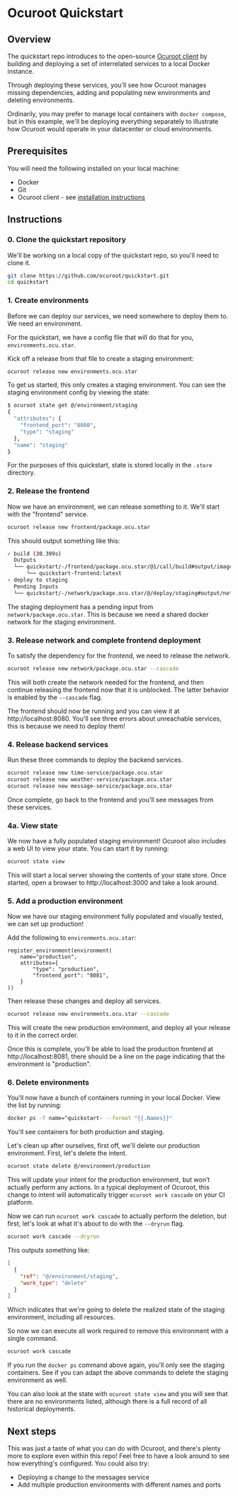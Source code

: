 # Ocuroot Quickstart

## Overview

The quickstart repo introduces to the open-source [Ocuroot client](https://github.com/ocuroot/ocuroot) by
building and deploying a set of interrelated services to a local Docker instance.

Through deploying these services, you'll see how Ocuroot manages missing dependencies, adding and populating new
environments and deleting environments.

Ordinarily, you may prefer to manage local containers with `docker compose`, but in this example, we'll be deploying
everything separately to illustrate how Ocuroot would operate in your datacenter or cloud environments.

## Prerequisites

You will need the following installed on your local machine:

* Docker
* Git
* Ocuroot client - see [installation instructions](https://github.com/ocuroot/ocuroot?tab=readme-ov-file#installation)

## Instructions

### 0. Clone the quickstart repository

We'll be working on a local copy of the quickstart repo, so you'll need to clone it.

```bash
git clone https://github.com/ocuroot/quickstart.git
cd quickstart
```

### 1. Create environments

Before we can deploy our services, we need somewhere to deploy them to. We need an environment.

For the quickstart, we have a config file that will do that for you, `environments.ocu.star`.

Kick off a release from that file to create a staging environment:

```bash
ocuroot release new environments.ocu.star
```

To get us started, this only creates a staging environment.
You can see the staging environment config by viewing the state:

```bash
$ ocuroot state get @/environment/staging
{
  "attributes": {
    "frontend_port": "8080",
    "type": "staging"
  },
  "name": "staging"
}
```

For the purposes of this quickstart, state is stored locally in the `.store` directory.

### 2. Release the frontend

Now we have an environment, we can release something to it. We'll start with the
"frontend" service.

```bash
ocuroot release new frontend/package.ocu.star
```

This should output something like this:

```bash
✓ build (30.399s)
  Outputs
  └── quickstart/-/frontend/package.ocu.star/@1/call/build#output/image
      └── quickstart-frontend:latest
› deploy to staging
  Pending Inputs
  └── quickstart/-/network/package.ocu.star/@/deploy/staging#output/network_name
```

The staging deployment has a pending input from `network/package.ocu.star`. This is
because we need a shared docker network for the staging environment.

### 3. Release network and complete frontend deployment

To satisfy the dependency for the frontend, we need to release the network.

```bash
ocuroot release new network/package.ocu.star --cascade
```

This will both create the network needed for the frontend, and then continue releasing the
frontend now that it is unblocked. The latter behavior is enabled by the `--cascade` flag.

The frontend should now be running and you can view it at http://localhost:8080. You'll see three
errors about unreachable services, this is because we need to deploy them!

### 4. Release backend services

Run these three commands to deploy the backend services.

```bash
ocuroot release new time-service/package.ocu.star
ocuroot release new weather-service/package.ocu.star
ocuroot release new message-service/package.ocu.star
```

Once complete, go back to the frontend and you'll see messages from these services.

### 4a. View state

We now have a fully populated staging environment! Ocuroot also includes a web UI to view your
state. You can start it by running:

```bash
ocuroot state view
```

This will start a local server showing the contents of your state store. Once started, open a browser to
http://localhost:3000 and take a look around.

### 5. Add a production environment

Now we have our staging environment fully populated and visually tested, we can
set up production!

Add the following to `environments.ocu.star`:

```star
register_environment(environment(
    name="production",
    attributes={
        "type": "production",
        "frontend_port": "8081",
    }
))
```

Then release these changes and deploy all services.

```bash
ocuroot release new environments.ocu.star --cascade
```

This will create the new production environment, and deploy all your release to it in
the correct order.

Once this is complete, you'll be able to load the production frontend at http://localhost:8081, 
there should be a line on the page indicating that the environment is "production".

### 6. Delete environments

You'll now have a bunch of containers running in your local Docker.
View the list by running:

```bash
docker ps -f name=^quickstart- --format "{{.Names}}"
```

You'll see containers for both production and staging.

Let's clean up after ourselves, first off, we'll delete our production environment.
First, let's delete the intent.

```bash
ocuroot state delete @/environment/production
```

This will update your intent for the production environment, but won't actually perform any actions.
In a typical deployment of Ocuroot, this change to intent will automatically trigger `ocuroot work cascade`
on your CI platform.

Now we can run `ocuroot work cascade` to actually perform the deletion, but first, let's look at what it's about
to do with the `--dryrun` flag.

```bash
ocuroot work cascade --dryrun
```

This outputs something like:

```json
[
  {
    "ref": "@/environment/staging",
    "work_type": "delete"
  }
]
```

Which indicates that we're going to delete the realized state of the staging environment, including
all resources.

So now we can execute all work required to remove this environment with a single command.

```bash
ocuroot work cascade
```

If you run the `docker ps` command above again, you'll only see the staging containers. 
See if you can adapt the above commands to delete the staging environment as well.

You can also look at the state with `ocuroot state view` and you will see that there are
no environments listed, although there is a full record of all historical deployments.

## Next steps

This was just a taste of what you can do with Ocuroot, and there's plenty more to explore even
within this repo! Feel free to have a look around to see how everything's configured. You could
also try:

* Deploying a change to the messages service
* Add multiple production environments with different names and ports
